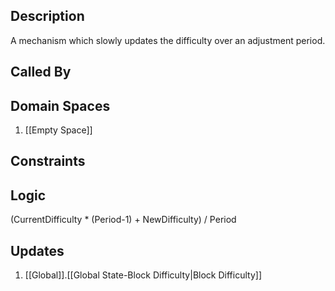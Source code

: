 ## Description

A mechanism which slowly updates the difficulty over an adjustment period.
## Called By
## Domain Spaces
1. [[Empty Space]]
## Constraints
## Logic
(CurrentDifficulty * (Period-1) + NewDifficulty) / Period

## Updates

1. [[Global]].[[Global State-Block Difficulty|Block Difficulty]]
